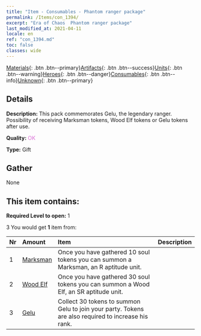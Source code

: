 ```yaml
---
title: "Item - Consumables - Phantom ranger package"
permalink: /Items/con_1394/
excerpt: "Era of Chaos  Phantom ranger package"
last_modified_at: 2021-04-11
locale: en
ref: "con_1394.md"
toc: false
classes: wide
---
```

 [Materials](/Items/){: .btn .btn--primary}[Artifacts](/Items/Artifacts/){: .btn .btn--success}[Units](/Items/Units/){: .btn .btn--warning}[Heroes](/Items/Heroes/){: .btn .btn--danger}[Consumables](/Items/Consumables/){: .btn .btn--info}[Unknown](/Items/Unknown/){: .btn .btn--primary}

## Details
 **Description:** This pack commemorates Gelu, the legendary ranger. Possibility of receiving Marksman tokens, Wood Elf tokens or Gelu tokens after use.

 **Quality:** <span style="color: #DA70D6">OK</span>

 **Type:** Gift

## Gather

  None

## This item contains:

 **Required Level to open:** 1

 3 You would get **1** item  from:

  | Nr | Amount |     Item    | Description |
  |:---|:-------|:------------|:-----------:|
  | 1 | [Marksman](/Items/unt_191/) | Once you have gathered 10 soul tokens you can summon a Marksman, an R aptitude unit. | 
  | 2 | [Wood Elf](/Items/unt_201/) | Once you have gathered 30 soul tokens you can summon a Wood Elf, an SR aptitude unit. | 
  | 3 | [Gelu](/Items/her_366/) | Collect 30 tokens to summon Gelu to join your party. Tokens are also required to increase his rank. | 
